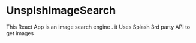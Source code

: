 # UnsplshImageSearch
This React App is an image search engine . it Uses Splash 3rd party API to get images
